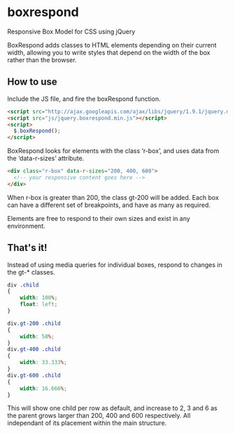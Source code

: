boxrespond
==========

Responsive Box Model for CSS using jQuery

BoxRespond adds classes to HTML elements depending on their current width, allowing you to write styles that depend on the width of the box rather than the browser.

How to use
----------

Include the JS file, and fire the boxRespond function.

```html
<script src="http://ajax.googleapis.com/ajax/libs/jquery/1.9.1/jquery.min.js"></script>
<script src="js/jquery.boxrespond.min.js"></script>
<script>
  $.boxRespond();
</script>
```

BoxRespond looks for elements with the class ‘r-box’, and uses data from the ‘data-r-sizes’ attribute.

```html
<div class="r-box" data-r-sizes="200, 400, 600">
  <!-- your responsive content goes here -->
</div>
```

When r-box is greater than 200, the class gt-200 will be added. Each box can have a different set of breakpoints, and have as many as required.

Elements are free to respond to their own sizes and exist in any environment.

That's it!
----------

Instead of using media queries for individual boxes, respond to changes in the gt-* classes.

```css
div .child
{
	width: 100%;
	float: left;
}

div.gt-200 .child
{
	width: 50%;
}
div.gt-400 .child
{
	width: 33.333%;
}
div.gt-600 .child
{
	width: 16.666%;
}
```

This will show one child per row as default, and increase to 2, 3 and 6 as the parent grows larger than 200, 400 and 600 respectively. All independant of its placement within the main structure.
